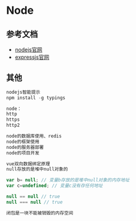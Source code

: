 # Node

## 参考文档
- [nodejs官网](http://nodejs.cn/api/)
- [expressjs官网](https://expressjs.com/zh-cn/)


## 其他

```js
nodejs智能提示
npm install -g typings

node：
http
https
http2

node的数据库使用、redis
node的框架使用
node的服务器部署
node的项目开发

vue双向数据绑定原理
null存放的是堆中null对象的

var b= null; // 变量b存放的是堆中null对象的内存地址
var c=undefined; // 变量c没有存任何地址

null == null // true
null === null // true

闭包是一块不能被销毁的内存空间
```